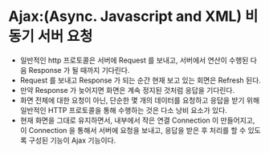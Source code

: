 # Ajax:(Async. Javascript and XML) 비동기 서버 요청

- 일반적인 http 프로토콜은 서버에 Request 를 보내고, 서버에서 연산이 수행된 다음 Response 가 될 때까지 기다린다.
- Request 를 보내고 Response 가 되는 순간 현재 보고 있는 회면은 Refresh 된다.
- 만약 Response 가 늦어지면 화면은 계속 정지된 것처럼 응답을 기다린다.
- 화면 전체에 대한 요청이 아닌, 단순한 몇 개의 데이터를 요청하고 응답을 받기 위해  
  일반적인 HTTP 프로토콜을 통해 수행하는 것은 다소 낭비 요소가 있다.
- 현재 화면을 그대로 유지하면서, 내부에서 작은 연결 Connection 이 만들어지고,  
  이 Connection 을 통해서 서버에 요청을 보내고, 응답을 받은 후 처리를 할 수 있도록 구성된 기능이 Ajax 기능이다.
